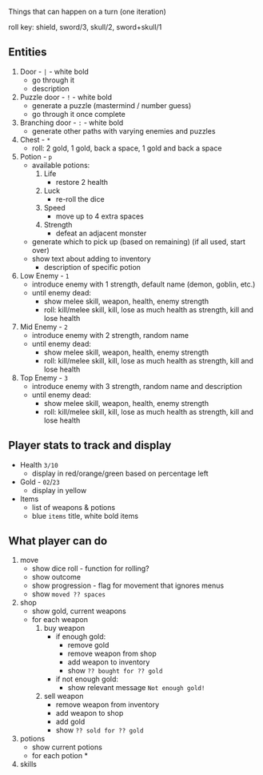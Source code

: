 Things that can happen on a turn (one iteration)

roll key: shield, sword/3, skull/2, sword+skull/1

## Entities
1. Door - `|` - white bold
   * go through it
   * description
2. Puzzle door - `!` - white bold
   * generate a puzzle (mastermind / number guess)
   * go through it once complete
3. Branching door - `:` - white bold
   * generate other paths with varying enemies and puzzles
4. Chest - `*`
   * roll: 2 gold, 1 gold, back a space, 1 gold and back a space
5. Potion - `p`
   * available potions:
     1. Life
        * restore 2 health
     2. Luck
        * re-roll the dice
     3. Speed
        * move up to 4 extra spaces
     4. Strength
        * defeat an adjacent monster
   * generate which to pick up (based on remaining) (if all used, start over)
   * show text about adding to inventory
     * description of specific potion
6. Low Enemy - `1`
   * introduce enemy with 1 strength, default name (demon, goblin, etc.)
   * until enemy dead:
     * show melee skill, weapon, health, enemy strength
     * roll: kill/melee skill, kill, lose as much health as strength, kill and lose health
7. Mid Enemy - `2`
   * introduce enemy with 2 strength, random name
   * until enemy dead:
     * show melee skill, weapon, health, enemy strength
     * roll: kill/melee skill, kill, lose as much health as strength, kill and lose health
8. Top Enemy - `3`
   * introduce enemy with 3 strength, random name and description
   * until enemy dead:
      * show melee skill, weapon, health, enemy strength
      * roll: kill/melee skill, kill, lose as much health as strength, kill and lose health

## Player stats to track and display
* Health `3/10`
    * display in red/orange/green based on percentage left
* Gold - `02`/`23`
    * display in yellow
* Items
    * list of weapons & potions
    * blue `items` title, white bold items

## What player can do
1. move
    * show dice roll - function for rolling?
    * show outcome
    * show progression - flag for movement that ignores menus
    * show `moved ?? spaces`
2. shop
    * show gold, current weapons
    * for each weapon
        1. buy weapon
            * if enough gold:
                * remove gold
                * remove weapon from shop
                * add weapon to inventory
                * show `?? bought for ?? gold`
            * if not enough gold:
                * show relevant message `Not enough gold!`
        2. sell weapon
            * remove weapon from inventory
            * add weapon to shop
            * add gold
            * show `?? sold for ?? gold`
3. potions
   * show current potions
   * for each potion
       * 
4. skills
